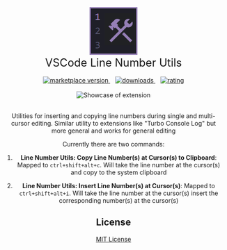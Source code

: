 <div align="center">
  <a href="https://marketplace.visualstudio.com/items?itemName=PhilDanielsIO.vscode-line-number-utils">
    <img alt="Icon Logo" src="https://raw.githubusercontent.com/phildaniels/vscode-line-number-utils/main/assets/icon.png" width="110">
  </a>
  <div style="font-size: 25px" align="center">VSCode Line Number Utils</h1>
</div>
<br/>
<div align="center">
  <!-- marketplace version -->
  <a href="https://marketplace.visualstudio.com/items?itemName=PhilDanielsIO.vscode-line-number-utils">
    <img alt="marketplace version" src="https://img.shields.io/visual-studio-marketplace/i/PhilDanielsIO.vscode-line-number-utils.svg?maxAge=3600&style=for-the-badge&labelColor=000000&color=957fb7">
  </a>
  &nbsp;&nbsp;
  <!-- downloads -->
  <a href="https://marketplace.visualstudio.com/items?itemName=PhilDanielsIO.vscode-line-number-utils">
    <img alt="downloads" src="https://img.shields.io/visual-studio-marketplace/d/PhilDanielsIO.vscode-line-number-utils.svg?maxAge=3600&style=for-the-badge&labelColor=000000&color=957fb7">
  </a>
  &nbsp;&nbsp;
  <!-- rating -->
  <a href="https://marketplace.visualstudio.com/items?itemName=PhilDanielsIO.vscode-line-number-utils">
    <img alt="rating" src="https://img.shields.io/visual-studio-marketplace/stars/PhilDanielsIO.vscode-line-number-utils.svg?maxAge=3600&style=for-the-badge&labelColor=000000&color=957fb7">
  </a>
</div>
</br>
<div align="center">
  <img
    src="https://raw.githubusercontent.com/phildaniels/vscode-line-number-utils/main/assets/showcase.png"
    role="presentation"
		alt="Showcase of extension"
  />
</div>
</br>

Utilities for inserting and copying line numbers during single and multi-cursor editing. Similar utility to extensions like "Turbo Console Log" but more general and works for general editing

Currently there are two commands:

1. **Line Number Utils: Copy Line Number(s) at Cursor(s) to Clipboard**: Mapped to `ctrl+shift+alt+c`. Will take the line number at the cursor(s) and copy to the system clipboard

2. **Line Number Utils: Insert Line Number(s) at Cursor(s)**: Mapped to `ctrl+shift+alt+i`. Will take the line number at the cursor(s) insert the corresponding number(s) at the cursor(s)

## License

[MIT License](https://github.com/phildaniels/vscode-line-number-utils/blob/main/LICENSE)
